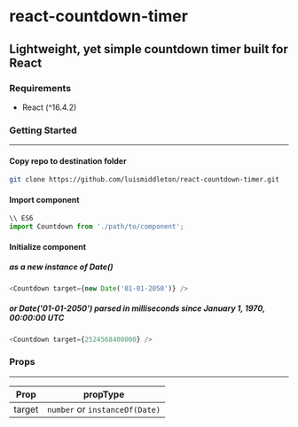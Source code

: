 # react-countdown-timer

## Lightweight, yet simple countdown timer built for React

### Requirements

- React (^16.4.2)

### Getting Started
_______

#### Copy repo to destination folder
```sh
git clone https://github.com/luismiddleton/react-countdown-timer.git
```

#### Import component
```js
\\ ES6
import Countdown from './path/to/component';
```
#### Initialize component

##### as a new instance of Date()
```js
<Countdown target={new Date('01-01-2050')} />
```

##### or Date('01-01-2050') parsed in milliseconds since January 1, 1970, 00:00:00 UTC
```js
<Countdown target={2524568400000} />
```

### Props
________

| Prop | propType |
| ------------- |:-------------:|
| target | `number` or `instanceOf(Date)` |





